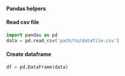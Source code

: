 #### Pandas helpers



#### Read csv file
```python
import pandas as pd
data = pd.read_csv('path/to/datafile.csv')
```


#### Create dataframe
```python
df = pd.DataFrame(data)
```
